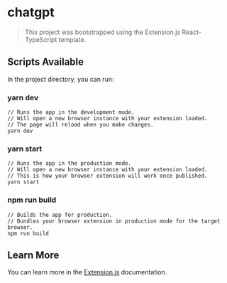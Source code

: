 # chatgpt

> This project was bootstrapped using the Extension.js React-TypeScript template.

## Scripts Available

In the project directory, you can run:

### yarn dev

```
// Runs the app in the development mode.
// Will open a new browser instance with your extension loaded.
// The page will reload when you make changes.
yarn dev
```

### yarn start

```
// Runs the app in the production mode.
// Will open a new browser instance with your extension loaded.
// This is how your browser extension will work once published.
yarn start
```

### npm run build

```
// Builds the app for production.
// Bundles your browser extension in production mode for the target browser.
npm run build
```

## Learn More

You can learn more in the [Extension.js](https://extension.js.org) documentation.
